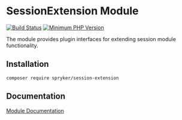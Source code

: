 # SessionExtension Module
[![Build Status](https://travis-ci.org/spryker/session-extension.svg)](https://travis-ci.org/spryker/session-extension)
[![Minimum PHP Version](https://img.shields.io/badge/php-%3E%3D%207.3-8892BF.svg)](https://php.net/)

The module provides plugin interfaces for extending session module functionality.

## Installation

```
composer require spryker/session-extension
```

## Documentation

[Module Documentation](https://academy.spryker.com/developing_with_spryker/module_guide/modules.html)
